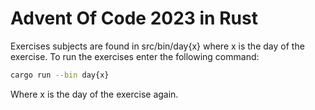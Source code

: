# Advent Of Code 2023 in Rust

Exercises subjects are found in src/bin/day{x} where x is the day of the exercise.
To run the exercises enter the following command: 
```bash
cargo run --bin day{x}
```
Where x is the day of the exercise again.